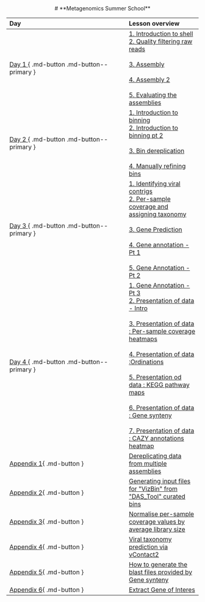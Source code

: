 <center>
# **Metagenomics Summer School**
</center>





|<div style="width:290px"> **Day**</div>                                         | **Lesson overview**                           | 
|:---------------------------------------------------|:---------------------------------------|
|[  Day 1  ](""){ .md-button .md-button--primary }   | [1. Introduction to shell](./day1/ex1_bash_scripting.md)<br>[2. Quality filtering raw reads](./day1/ex2_quality_filtering.md)</br><br>[3. Assembly](./day1/ex3_assembly.md)</br><br>[4. Assembly 2](./day1/ex4_assembly.md)</br><br>[5. Evaluating the assemblies](./day1/ex5_evaluating_assemblies.md)</br>                                       |
|[  Day 2  ](""){ .md-button .md-button--primary }   | [1. Introduction to binning](./day2/ex6_initial_binning.md)<br>[2. Introduction to binning pt 2](./day2/ex7_initial_binning.md)</br><br>[3. Bin dereplication](./day2/ex8_bin_dereplication.md)</br><br>[4. Manually refining bins](./day2/ex9_refining_bins.md)</br>                                        |
|[  Day 3  ](""){ .md-button .md-button--primary }   |[1. Identifying viral contrigs](./day3/ex10_viruses.md)<br>[2. Per-sample coverage and assigning taxonomy](./day3/ex11_coverage_and_taxonomy.md)</br><br>[3. Gene Prediction](./day3/ex12_gene_prediction.md)</br><br>[4. Gene annotation - Pt 1](./day3/ex12_gene_prediction.md)</br><br>[5. Gene Annotation - Pt 2](./day3/ex14_gene_annotation_part2.md)</br>                                     |
|[  Day 4  ](""){ .md-button .md-button--primary }   |[1. Gene Annotation - Pt 3](./day4/ex15_gene_annotation_part3.md)<br>[2. Presentation of data - Intro](./day4/ex16a_data_presentation_Intro.md)</br><br>[3. Presentation of data : Per-sample coverage heatmaps](./day4/ex16b_data_presentation_Coverage.md)</br><br>[4. Presentation of data :Ordinations](./day4/ex16c_OPTIONAL_data_presentation_Ordination.md)</br><br>[5. Presentation od data : KEGG pathway maps](./day4/ex16d_data_presentation_KEGG_pathways.md)</br><br>[6. Presentation of data : Gene synteny](./day4/ex16e_data_presentation_Gene_synteny.md)</br><br>[7. Presentation of data : CAZY annotations heatmap](./day4/ex16f_OPTIONAL_data_presentation_CAZy_annotations.md)</br>                                        |
| [Appendix 1](""){ .md-button }   |[Dereplicating data from multiple assemblies](./resources/1_APPENDIX_ex8_Dereplication.md)|
| [Appendix 2](""){ .md-button }   |[Generating input files for "VizBin" from "DAS_Tool" curated bins](./resources/2_APPENDIX_ex9_Generating_input_files_for_VizBin.md)|
| [Appendix 3](""){ .md-button }   | [Normalise per-sample coverage values by average library size](./resources/3_APPENDIX_ex11_Normalise_coverage_example.md) |
| [Appendix 4](""){ .md-button }   | [Viral taxonomy prediction via vContact2](./resources/4_APPENDIX_ex11_viral_taxonomy_prediction_via_vContact2.md) |
| [Appendix 5](""){ .md-button }    | [How to generate the blast files provided by Gene synteny](./resources/5_APPENDIX_ex15_gene_synteny_Generate_blast_files.md)  |
| [Appendix 6](""){ .md-button }    | [Extract Gene of Interes](./resources/6_APPENDIX_ex15_gene_synteny_grab_GOI.md)  |
